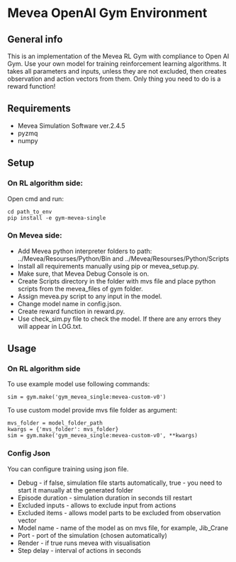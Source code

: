 # Mevea OpenAI Gym Environment 

## General info
This is an implementation of the Mevea RL Gym with compliance to Open AI Gym.
Use your own model for training reinforcement learning algorithms.
It takes all parameters and inputs, unless they are not excluded, then creates observation and action vectors from them.
Only thing you need to do is a reward function!

    
## Requirements

- Mevea Simulation Software ver.2.4.5
- pyzmq
- numpy
    
## Setup

### On RL algorithm side:

Open cmd and run:
```
cd path_to_env
pip install -e gym-mevea-single
```

### On Mevea side:

- Add Mevea python interpreter folders to path: ../Mevea/Resourses/Python/Bin and ../Mevea/Resourses/Python/Scripts   
- Install all requirements manually using pip or mevea_setup.py.
- Make sure, that Mevea Debug Console is on.
- Create Scripts directory in the folder with mvs file and place python scripts from the mevea_files of gym folder.
- Assign mevea.py script to any input in the model.
- Change model name in config.json.
- Create reward function in reward.py.
- Use check_sim.py file to check the model. If there are any errors they will appear in LOG.txt.

## Usage

### On RL algorithm side

To use example model use following commands:
    
```
sim = gym.make('gym_mevea_single:mevea-custom-v0')
```

To use custom model provide mvs file folder as argument:
```
mvs_folder = model_folder_path
kwargs = {'mvs_folder': mvs_folder}
sim = gym.make('gym_mevea_single:mevea-custom-v0', **kwargs)
```
### Config Json
You can configure training using json file.
- Debug - if false, simulation file starts automatically, true - you need to start it manually at the generated folder
- Episode duration - simulation duration in seconds till restart
- Excluded inputs - allows to exclude input from actions
- Excluded items - allows model parts to be excluded from observation vector 
- Model name - name of the model as on mvs file, for example, Jib_Crane
- Port - port of the simulation (chosen automatically)
- Render - if true runs mevea with visualisation
- Step delay - interval of actions in seconds
